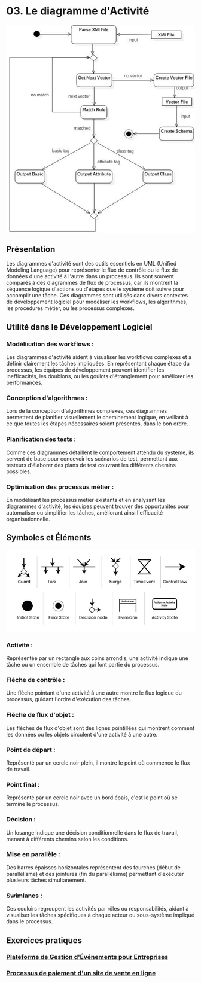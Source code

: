 # 03. Le diagramme d'Activité

![03-example.png](../images/03-example.png)

## Présentation

Les diagrammes d'activité sont des outils essentiels en UML (Unified Modeling Language) pour représenter le flux de
contrôle ou le flux de données d'une activité à l'autre dans un processus. Ils sont souvent comparés à des diagrammes de
flux de processus, car ils montrent la séquence logique d'actions ou d'étapes que le système doit suivre pour accomplir
une tâche. Ces diagrammes sont utilisés dans divers contextes de développement logiciel pour modéliser les workflows,
les algorithmes, les procédures métier, ou les processus complexes.

## Utilité dans le Développement Logiciel

### Modélisation des workflows :

Les diagrammes d'activité aident à visualiser les workflows complexes et à définir clairement les tâches impliquées. En
représentant chaque étape du processus, les équipes de développement peuvent identifier les inefficacités, les doublons,
ou les goulots d'étranglement pour améliorer les performances.

### Conception d'algorithmes :

Lors de la conception d'algorithmes complexes, ces diagrammes permettent de planifier visuellement le cheminement
logique, en veillant à ce que toutes les étapes nécessaires soient présentes, dans le bon ordre.

### Planification des tests :

Comme ces diagrammes détaillent le comportement attendu du système, ils servent de base pour concevoir les scénarios de
test, permettant aux testeurs d'élaborer des plans de test couvrant les différents chemins possibles.

### Optimisation des processus métier :

En modélisant les processus métier existants et en analysant les diagrammes d'activité, les équipes peuvent trouver des
opportunités pour automatiser ou simplifier les tâches, améliorant ainsi l'efficacité organisationnelle.

## Symboles et Éléments

![03-symbols.png](../images/03-symbols.png)

### Activité :

Représentée par un rectangle aux coins arrondis, une activité indique une tâche ou un ensemble de tâches qui font partie
du processus.

### Flèche de contrôle :

Une flèche pointant d'une activité à une autre montre le flux logique du processus, guidant l'ordre d'exécution des
tâches.

### Flèche de flux d'objet :

Les flèches de flux d'objet sont des lignes pointillées qui montrent comment les données ou les objets circulent d'une
activité à une autre.

### Point de départ :

Représenté par un cercle noir plein, il montre le point où commence le flux de travail.

### Point final :

Représenté par un cercle noir avec un bord épais, c'est le point où se termine le processus.

### Décision :

Un losange indique une décision conditionnelle dans le flux de travail, menant à différents chemins selon les
conditions.

### Mise en parallèle :

Des barres épaisses horizontales représentent des fourches (début de parallélisme) et des jointures (fin du
parallélisme) permettant d'exécuter plusieurs tâches simultanément.

### Swimlanes :

Ces couloirs regroupent les activités par rôles ou responsabilités, aidant à visualiser les tâches spécifiques à chaque
acteur ou sous-système impliqué dans le processus.

## Exercices pratiques

### [Plateforme de Gestion d'Événements pour Entreprises](..%2FExercices%2F%C3%89nonc%C3%A9%2F03a%20-%20Diagramme%20d%27Activit%C3%A9%20-%20Exercice.md)

### [Processus de paiement d'un site de vente en ligne](..%2FExercices%2F%C3%89nonc%C3%A9%2F03b%20-%20Diagramme%20d%27Activit%C3%A9%20-%20Exercice.md)
